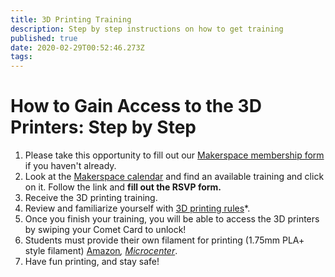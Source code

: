```yaml
---
title: 3D Printing Training
description: Step by step instructions on how to get training
published: true
date: 2020-02-29T00:52:46.273Z
tags: 
---
```


# How to Gain Access to the 3D Printers: Step by Step

1. Please take this opportunity to fill out our [Makerspace membership form](https://utdesignmakerspace.typeform.com/to/JcM2uX) if you haven't already. 
2. Look at the [Makerspace calendar](https://utdmaker.space/#cal) and find an available training and click on it. Follow the link and **fill out the RSVP form.**
3. Receive the 3D printing training.
4. Review and familiarize yourself with [3D printing rules]()*.
5. Once you finish your training, you will be able to access the 3D printers by swiping your Comet Card to unlock!
6. Students must provide their own filament for printing (1.75mm PLA+ style filament) [Amazon](https://www.amazon.com/dp/B01EKEMUEK?)*, [Microcenter](https://www.microcenter.com/product/504225/inland-premium-175mm-silver-pla-3d-printer-filament---1kg-spool-(22-lbs))*.
7. Have fun printing, and stay safe!